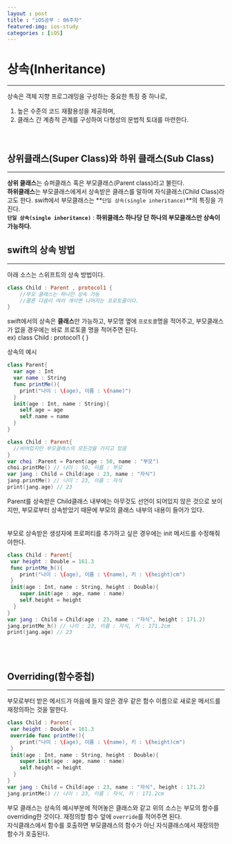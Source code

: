 ```yaml
---
layout : post
title : "iOS공부 : 06주차"
featured-img: ios-study
categories : [iOS]
---
```

# 상속(Inheritance)
---
상속은 객체 지향 프로그래밍을 구성하는 중요한 특징 중 하나로,  
1. 높은 수준의 코드 재활용성을 제공하며,   
1. 클래스 간 계층적 관계를 구성하여 다형성의 문법적 토대를 마련한다.  
<br><br>

## 상위클래스(Super Class)와 하위 클래스(Sub Class)
---
**상위 클래스**는 슈퍼클래스 혹은 부모클래스(Parent class)라고 불린다.  
**하위클래스**는 부모클래스에게서 상속받은 클래스를 말하며 자식클래스(Child Class)라고도 한다. swift에서 부모클래스는 **`단일 상속(single inheritance)`**의 특징을 가진다.  
**`단일 상속(single inheritance)`** :  **하위클래스 하나당 단 하나의 부모클래스만 상속이 가능하다.**    

## swift의 상속 방법
---
아래 소스는 스위프트의 상속 방법이다.  
```swift
class Child : Parent , protocol1 {
    //부모 클래스는 하나만 상속 가능
    //콜론 다음이 여러 개이면 나머지는 프로토콜이다.  
}
```
swift에서의 상속은 **클래스**만 가능하고, 부모명 옆에 `프로토콜`명을 적어주고, 부모클래스가 없을 경우에는 바로 프로토콜 명을 적어주면 된다.  
ex) class Child : protocol1 { }  <br>

상속의 예시  
```swift
class Parent{
  var age : Int
  var name : String
  func printMe(){
    print("나이 : \(age), 이름 : \(name)")
  }
  init(age : Int, name : String){
    self.age = age
    self.name = name
  }
}

class Child : Parent{
  //비어있지만 부모클래스의 모든것을 가지고 있음
}
var choi :Parent = Parent(age : 50, name : "부모")
choi.printMe() // 나이 : 50, 이름 : 부모
var jang : Child = Child(age : 23, name : "자식")
jang.printMe() // 나이 : 23, 이름 : 자식
print(jang.age) // 23
```
Parent를 상속받은 Child클래스 내부에는 아무것도 선언이 되어있지 않은 것으로 보이지만, 부모로부터 상속받았기 때문에 부모의 클래스 내부의 내용이 들어가 있다.  
<br><br>
부모로 상속받은 생성자에 프로퍼티를 추가하고 싶은 경우에는 init 메서드를 수정해줘야한다.  

```swift
class Child : Parent{
 var height : Double = 161.3
 func printMe_h(){
    print("나이 : \(age), 이름 : \(name), 키 : \(height)cm")
 }
 init(age : Int, name : String, height : Double){
    super.init(age : age, name : name)
    self.height = height
  }
}
var jang : Child = Child(age : 23, name : "자식", height : 171.2)
jang.printMe_h() // 나이 : 23, 이름 : 자식, 키 : 171.2cm
print(jang.age) // 23
```
<br><br>

## Overriding(함수중첩)
---
부모로부터 받은 메서드가 마음에 들지 않은 경우 같은 함수 이름으로 새로운 메서드를 재정의하는 것을 말한다.   
```swift
class Child : Parent{
 var height : Double = 161.3
 override func printMe(){
    print("나이 : \(age), 이름 : \(name), 키 : \(height)cm")
 }
 init(age : Int, name : String, height : Double){
    super.init(age : age, name : name)
    self.height = height
  }
}
var jang : Child = Child(age : 23, name : "자식", height : 171.2)
jang.printMe() // 나이 : 23, 이름 : 자식, 키 : 171.2cm
```
부모 클래스는 상속의 예시부분에 적어놓은 클래스와 같고 위의 소스는 부모의 함수를 overriding한 것이다. 재정의할 함수 앞에 `override`를 적어주면 된다.  
자식클래스에서 함수를 호출하면 부모클래스의 함수가 아닌 자식클래스에서 재정의한 함수가 호출된다.  